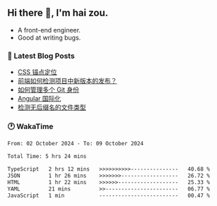 ## Hi there 👋, I'm hai zou.

- A front-end engineer.
- Good at writing bugs.

### 📖 Latest Blog Posts
<!-- BLOG-POST-LIST:START -->
- [CSS 锚点定位](https://blog.izou.top/css/anchor-position/)
- [前端如何检测项目中新版本的发布？](https://blog.izou.top/angular/version-update/)
- [如何管理多个 Git 身份](https://blog.izou.top/git/multi-git-identity/)
- [Angular 国际化](https://blog.izou.top/angular/i18n/)
- [检测无后缀名的文件类型](https://blog.izou.top/js/filetype-check/)
<!-- BLOG-POST-LIST:END -->

### 🕐 WakaTime
<!--START_SECTION:waka-->

```txt
From: 02 October 2024 - To: 09 October 2024

Total Time: 5 hrs 24 mins

TypeScript   2 hrs 12 mins   >>>>>>>>>>---------------   40.68 %
JSON         1 hr 26 mins    >>>>>>>------------------   26.72 %
HTML         1 hr 22 mins    >>>>>>-------------------   25.33 %
YAML         21 mins         >>-----------------------   06.77 %
JavaScript   1 min           -------------------------   00.47 %
```

<!--END_SECTION:waka-->
